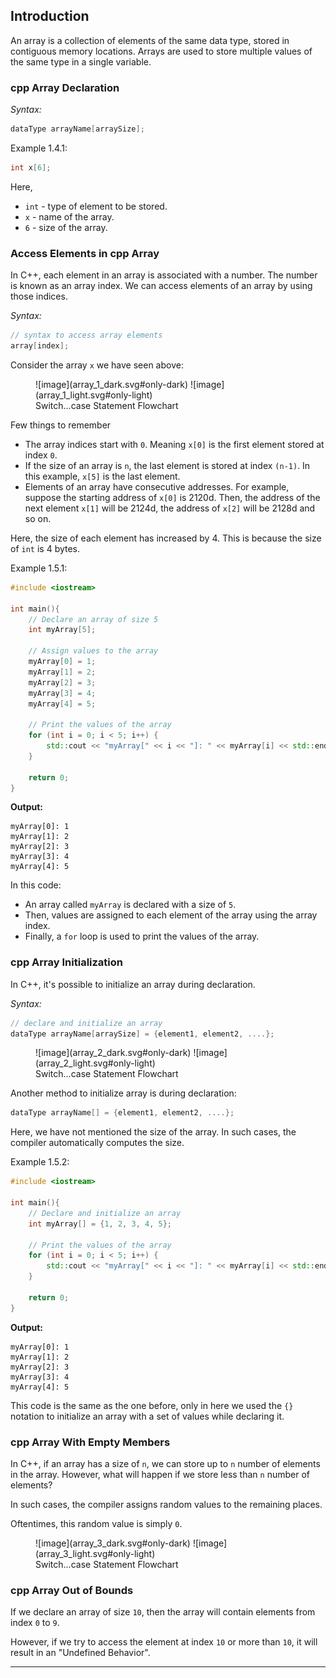 ## Introduction

An array is a collection of elements of the same data type, stored in contiguous memory locations. Arrays are used to store multiple values of the same type in a single variable.

### cpp Array Declaration

_Syntax:_

```cpp
dataType arrayName[arraySize];
```

Example 1.4.1:

```cpp
int x[6];
```

Here,

- `int` - type of element to be stored.
- `x` - name of the array.
- `6` - size of the array.

### Access Elements in cpp Array

In C++, each element in an array is associated with a number. The number is known as an array index. We can access elements of an array by using those indices.

_Syntax:_

```cpp
// syntax to access array elements
array[index];
```

Consider the array `x` we have seen above:

<figure markdown>
![image](array_1_dark.svg#only-dark)
![image](array_1_light.svg#only-light)
    <figcaption>Switch...case Statement Flowchart</figcaption>
</figure>


Few things to remember

- The array indices start with `0`. Meaning `x[0]` is the first element stored at index `0`.
- If the size of an array is `n`, the last element is stored at index `(n-1)`. In this example, `x[5]` is the last element.
- Elements of an array have consecutive addresses. For example, suppose the starting address of `x[0]` is 2120d. Then, the address of the next element `x[1]` will be 2124d, the address of `x[2]` will be 2128d and so on.

Here, the size of each element has increased by 4. This is because the size of `int` is 4 bytes.

Example 1.5.1:

```cpp
#include <iostream>

int main(){
    // Declare an array of size 5
    int myArray[5];
    
    // Assign values to the array
    myArray[0] = 1;
    myArray[1] = 2;
    myArray[2] = 3;
    myArray[3] = 4;
    myArray[4] = 5;
    
    // Print the values of the array
    for (int i = 0; i < 5; i++) {
        std::cout << "myArray[" << i << "]: " << myArray[i] << std::endl;
    }
    
    return 0;
}
```

**Output:**

```
myArray[0]: 1
myArray[1]: 2
myArray[2]: 3
myArray[3]: 4
myArray[4]: 5
```

In this code:

- An array called `myArray` is declared with a size of `5`.
- Then, values are assigned to each element of the array using the array index.
- Finally, a `for` loop is used to print the values of the array.

### cpp Array Initialization

In C++, it's possible to initialize an array during declaration.

_Syntax:_

```cpp
// declare and initialize an array
dataType arrayName[arraySize] = {element1, element2, ....};
```

<figure markdown>
![image](array_2_dark.svg#only-dark)
![image](array_2_light.svg#only-light)
    <figcaption>Switch...case Statement Flowchart</figcaption>
</figure>

Another method to initialize array is during declaration:

```cpp
dataType arrayName[] = {element1, element2, ....};
```

Here, we have not mentioned the size of the array. In such cases, the compiler automatically computes the size.

Example 1.5.2:

```cpp
#include <iostream>

int main(){
    // Declare and initialize an array
    int myArray[] = {1, 2, 3, 4, 5};
    
    // Print the values of the array
    for (int i = 0; i < 5; i++) {
        std::cout << "myArray[" << i << "]: " << myArray[i] << std::endl;
    }
    
    return 0;
}
```

**Output:**

```
myArray[0]: 1
myArray[1]: 2
myArray[2]: 3
myArray[3]: 4
myArray[4]: 5
```

This code is the same as the one before, only in here we used the `{}` notation to initialize an array with a set of values while declaring it.

### cpp Array With Empty Members

In C++, if an array has a size of `n`, we can store up to `n` number of elements in the array. However, what will happen if we store less than `n` number of elements?

In such cases, the compiler assigns random values to the remaining places.

Oftentimes, this random value is simply `0`.

<figure markdown>
![image](array_3_dark.svg#only-dark)
![image](array_3_light.svg#only-light)
    <figcaption>Switch...case Statement Flowchart</figcaption>
</figure>

### cpp Array Out of Bounds

If we declare an array of size `10`, then the array will contain elements from index `0` to `9`.

However, if we try to access the element at index `10` or more than `10`, it will result in an "Undefined Behavior".


---